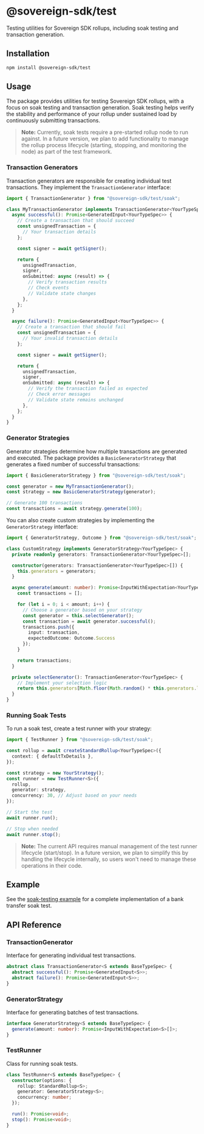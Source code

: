 # @sovereign-sdk/test

Testing utilities for Sovereign SDK rollups, including soak testing and transaction generation.

## Installation

```bash
npm install @sovereign-sdk/test
```

## Usage

The package provides utilities for testing Sovereign SDK rollups, with a focus on soak testing and transaction generation. Soak testing helps verify the stability and performance of your rollup under sustained load by continuously submitting transactions.

> **Note:** Currently, soak tests require a pre-started rollup node to run against. In a future version, we plan to add functionality to manage the rollup process lifecycle (starting, stopping, and monitoring the node) as part of the test framework.

### Transaction Generators

Transaction generators are responsible for creating individual test transactions. They implement the `TransactionGenerator` interface:

```typescript
import { TransactionGenerator } from "@sovereign-sdk/test/soak";

class MyTransactionGenerator implements TransactionGenerator<YourTypeSpec> {
  async successful(): Promise<GeneratedInput<YourTypeSpec>> {
    // Create a transaction that should succeed
    const unsignedTransaction = {
      // Your transaction details
    };

    const signer = await getSigner();

    return {
      unsignedTransaction,
      signer,
      onSubmitted: async (result) => {
        // Verify transaction results
        // Check events
        // Validate state changes
      },
    };
  }

  async failure(): Promise<GeneratedInput<YourTypeSpec>> {
    // Create a transaction that should fail
    const unsignedTransaction = {
      // Your invalid transaction details
    };

    const signer = await getSigner();

    return {
      unsignedTransaction,
      signer,
      onSubmitted: async (result) => {
        // Verify the transaction failed as expected
        // Check error messages
        // Validate state remains unchanged
      },
    };
  }
}
```

### Generator Strategies

Generator strategies determine how multiple transactions are generated and executed. The package provides a `BasicGeneratorStrategy` that generates a fixed number of successful transactions:

```typescript
import { BasicGeneratorStrategy } from "@sovereign-sdk/test/soak";

const generator = new MyTransactionGenerator();
const strategy = new BasicGeneratorStrategy(generator);

// Generate 100 transactions
const transactions = await strategy.generate(100);
```

You can also create custom strategies by implementing the `GeneratorStrategy` interface:

```typescript
import { GeneratorStrategy, Outcome } from "@sovereign-sdk/test/soak";

class CustomStrategy implements GeneratorStrategy<YourTypeSpec> {
  private readonly generators: TransactionGenerator<YourTypeSpec>[];

  constructor(generators: TransactionGenerator<YourTypeSpec>[]) {
    this.generators = generators;
  }

  async generate(amount: number): Promise<InputWithExpectation<YourTypeSpec>[]> {
    const transactions = [];

    for (let i = 0; i < amount; i++) {
      // Choose a generator based on your strategy
      const generator = this.selectGenerator();
      const transaction = await generator.successful();
      transactions.push({
        input: transaction,
        expectedOutcome: Outcome.Success
      });
    }

    return transactions;
  }

  private selectGenerator(): TransactionGenerator<YourTypeSpec> {
    // Implement your selection logic
    return this.generators[Math.floor(Math.random() * this.generators.length)];
  }
}
```

### Running Soak Tests

To run a soak test, create a test runner with your strategy:

```typescript
import { TestRunner } from "@sovereign-sdk/test/soak";

const rollup = await createStandardRollup<YourTypeSpec>({
  context: { defaultTxDetails },
});

const strategy = new YourStrategy();
const runner = new TestRunner<S>({
  rollup,
  generator: strategy,
  concurrency: 30, // Adjust based on your needs
});

// Start the test
await runner.run();

// Stop when needed
await runner.stop();
```

> **Note:** The current API requires manual management of the test runner lifecycle (start/stop). In a future version, we plan to simplify this by handling the lifecycle internally, so users won't need to manage these operations in their code.

## Example

See the [soak-testing example](../../examples/soak-testing) for a complete implementation of a bank transfer soak test.

## API Reference

### TransactionGenerator

Interface for generating individual test transactions.

```typescript
abstract class TransactionGenerator<S extends BaseTypeSpec> {
  abstract successful(): Promise<GeneratedInput<S>>;
  abstract failure(): Promise<GeneratedInput<S>>;
}
```

### GeneratorStrategy

Interface for generating batches of test transactions.

```typescript
interface GeneratorStrategy<S extends BaseTypeSpec> {
  generate(amount: number): Promise<InputWithExpectation<S>[]>;
}
```

### TestRunner

Class for running soak tests.

```typescript
class TestRunner<S extends BaseTypeSpec> {
  constructor(options: {
    rollup: StandardRollup<S>;
    generator: GeneratorStrategy<S>;
    concurrency: number;
  });

  run(): Promise<void>;
  stop(): Promise<void>;
}
```

